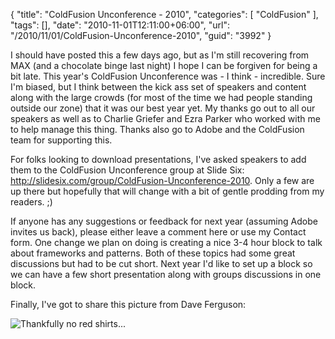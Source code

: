 {
	"title": "ColdFusion Unconference - 2010",
	"categories": [
		"ColdFusion"
	],
	"tags": [],
	"date": "2010-11-01T12:11:00+06:00",
	"url": "/2010/11/01/ColdFusion-Unconference-2010",
	"guid": "3992"
}

I should have posted this a few days ago, but as I'm still recovering from MAX (and a chocolate binge last night) I hope I can be forgiven for being a bit late. This year's ColdFusion Unconference was - I think - incredible. Sure I'm biased, but I think between the kick ass set of speakers and content along with the large crowds (for most of the time we had people standing outside our zone) that it was our best year yet. My thanks go out to all our speakers as well as to Charlie Griefer and Ezra Parker who worked with me to help manage this thing. Thanks also go to Adobe and the ColdFusion team for supporting this.

For folks looking to download presentations, I've asked speakers to add them to the ColdFusion Unconference group at Slide Six: <a href="http://slidesix.com/group/ColdFusion-Unconference-2010">http://slidesix.com/group/ColdFusion-Unconference-2010</a>. Only a few are up there but hopefully that will change with a bit of gentle prodding from my readers. ;)

If anyone has any suggestions or feedback for next year (assuming Adobe invites us back), please either leave a comment here or use my Contact form. One change we plan on doing is creating a nice 3-4 hour block to talk about frameworks and patterns. Both of these topics had some great discussions but had to be cut short. Next year I'd like to set up a block so we can have a few short presentation along with groups discussions in one block.

Finally, I've got to share this picture from Dave Ferguson:

<img src="https://static.raymondcamden.com/images/davePres.jpg" title="Thankfully no red shirts..." />